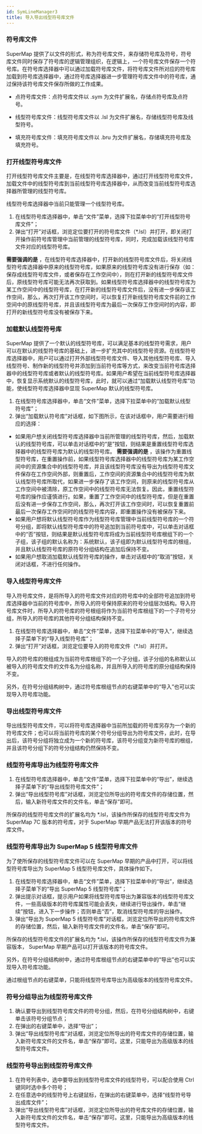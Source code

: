 ```yaml
---
id: SymLineManager3
title: 导入导出线型符号库文件
---
```

### 符号库文件

SuperMap
提供了以文件的形式，称为符号库文件，来存储符号库及符号，符号库文件同时保存了符号库的逻辑管理组织，在逻辑上，一个符号库文件保存一个符号库。在符号库选择器中可以通过加载符号库文件，将符号库文件所对应的符号库加载到符号库选择器中，通过符号库选择器进一步管理符号库文件中的符号库，通过保持该符号库文件保存所做的工作成果。

* 点符号库文件：点符号库文件以 .sym 为文件扩展名，存储点符号库及点符号。

* 线型符号库文件：线型符号库文件以 .lsl 为文件扩展名，存储线型符号库及线型符号。

* 填充符号库文件：填充符号库文件以 .bru 为文件扩展名，存储填充符号库及填充符号。

### 打开线型符号库文件

打开线型符号库文件主要是，在线型符号库选择器中，通过打开线型符号库文件，加载文件中的线型符号库到当前线型符号库选择器中，从而改变当前线型符号库选择器所管理的线型符号库。

线型符号库选择器中当前只能管理一个线型符号库。

1. 在线型符号库选择器中，单击“文件”菜单，选择下拉菜单中的“打开线型符号库文件”； 
2. 弹出“打开”对话框，浏览定位要打开的符号库文件（*.lsl）并打开，即关闭打开操作前符号库管理中当前管理的线型符号库，同时，完成加载该线型符号库文件对应的线型符号库。

**需要强调的是**
，在线型符号库选择器中，打开新的线型符号库文件后，将关闭线型符号库选择器中原来的线型符号库，如果原来的线型符号库没有进行保存（如：保存成线型符号库文件，或者保存在工作空间中），则在打开新的线型符号库文件后，原线型符号库可能无法再次获取到。如果线型符号库选择器中的线型符号库为某工作空间中的线型符号库，在打开新的线型符号库文件后，没有进一步保存该工作空间，那么，再次打开该工作空间时，可以恢复打开新线型符号库文件前的工作空间中的原线型符号库，并且该线型符号库为最后一次保存工作空间时的内容，即打开的新线型符号库没有被保存下来。

### 加载默认线型符号库

SuperMap
提供了一个默认的线型符号库，可以满足基本的线型符号需求，用户可以在默认的线型符号库的基础上，进一步扩充其中的线型符号资源。在线型符号库选择器中，用户可以通过打开外部线型符号库文件、导入其他线型符号库、导入线型符号、制作新的线型符号并添加到当前符号库等方式，来改变当前符号库选择器中的线型符号库或者默认的线型符号库。如果用户希望在当前线型符号库选择器中，恢复显示系统默认的线型符号库，此时，就可以通过“加载默认线型符号库”功能，使线型符号库选择器中显现
SuperMap 默认的线型符号库。

1. 在线型符号库选择器中，单击“文件”菜单，选择下拉菜单中的“加载默认线型符号库”； 
2. 弹出“加载默认符号库”对话框，如下图所示，在该对话框中，用户需要进行相应的选择： 
* 如果用户想关闭线型符号库选择器中当前所管理的线型符号库，然后，加载默认的线型符号库，可以单击对话框中的“是”按钮，则结果是重置线型符号库选择器中的线型符号库为默认的线型符号库。 **需要强调的是** ，该操作为重置线型符号库，在重置操作前，如果线型符号库选择器中的线型符号库为某工作空间中的资源集合中的线型符号库，并且该线型符号库没有导出为线型符号库文件保存在工作空间外部，则重置后，工作空间的资源集合中的线型符号库为默认线型符号库所取代，如果进一步保存了该工作空间，则原来的线型符号库从工作空间中被清除，原工作空间中的线型符号库无法恢复。因此，重置线型符号库的操作应谨慎进行。如果，重置了工作空间中的线型符号库，但是在重置后没有进一步保存工作空间，那么，再次打开该工作空间时，可以恢复重置前最后一次保存工作空间时的线型符号库内容，即重置操作没有被保存下来。
* 如果用户想将默认线型符号库作为线型符号库管理中当前线型符号库的一个符号分组，即将默认线型符号库中的符号追加到当前符号库中，可以单击对话框中的“否”按钮，则结果是默认线型符号库将成为当前线型符号库根组下的一个子组，该子组的默认名称为：系统默认，该子组即为默认线型符号库的根组，并且默认线型符号库的原符号分组结构在追加后保持不变。
* 如果用户想取消加载默认线型符号库的操作，单击对话框中的“取消”按钮，关闭对话框，不进行任何操作。

### 导入线型符号库文件

导入符号库文件，是将所导入的符号库文件对应的符号库中的全部符号追加到符号库选择器中当前的符号库中，所导入的符号保持原来的符号分组层次结构。导入符号库文件时，所导入的符号库的符号根组将作为当前符号库根组下的一个子符号分组，所导入的符号库的其他符号分组结构保持不变。

1. 在线型符号库选择器中，单击“文件”菜单，选择下拉菜单中的“导入”，继续选择子菜单下的“导入线型符号库”； 
2. 弹出“打开”对话框，浏览定位要导入的符号库文件（*.lsl）并打开。 

导入的符号库的根组成为当前符号库根组下的一个子分组，该子分组的名称默认以被导入的符号库文件的文件名为分组名称，并且所导入的符号库的原分组结构保持不变。

另外，在符号分组结构树中，通过符号库根组节点的右键菜单中的“导入”也可以实现导入符号库功能。

### 导出线型符号库文件

导出线型符号库文件，可以将符号库选择器中当前所加载的符号库另存为一个新的符号库文件；也可以将当前符号库的某个符号分组导出为符号库文件，此时，在导出后，该符号分组将独立成为一个新的符号库，该符号分组变为新符号库的根组，并且该符号分组下的符号分组结构仍然保持不变。

### 线型符号库导出为线型符号库文件

1. 在线型符号库选择器中，单击“文件”菜单，选择下拉菜单中的“导出”，继续选择子菜单下的“导出线型符号库文件”； 
2. 弹出“导出线型符号库”对话框，浏览定位所导出的符号库文件的存储位置，然后，输入新符号库文件的文件名，单击“保存”即可。 

所保存的线型符号库文件的扩展名均为 *.lsl，该操作所保存的线型符号库文件为 SuperMap 7C 版本的符号库，对于 SuperMap
早期产品无法打开该版本的符号库文件。

### 线型符号库导出为 SuperMap 5 线型符号库文件

为了使所保存的线型符号库文件可以在 SuperMap 早期的产品中打开，可以将线型符号库导出为 SuperMap 5 线型符号库文件，具体操作如下。

1. 在线型符号库选择器中，单击“文件”菜单，选择下拉菜单中的“导出”，继续选择子菜单下的“导出 SuperMap 5 线型符号库”； 
2. 弹出提示对话框，提示用户如果将线型符号库导出为兼容版本的线型符号库文件，一些高级版本的符号库属性可能会丢失，继续进行导出操作，单击“继续”按钮，进入下一步操作；否则单击“否”，取消线型符号库的导出操作。 
3. 弹出“导出为 SuperMap 5 线型符号库”对话框，浏览定位所导出的符号库文件的存储位置，然后，输入新符号库文件的文件名，单击“保存”即可。 

所保存的线型符号库文件的扩展名均为 *.lsl，该操作所保存的线型符号库文件为兼容版本， SuperMap 早期产品可以打开该版本的符号库文件。

另外，在符号分组结构树中，通过符号库根组节点的右键菜单中的“导出”也可以实现导入符号库功能。

通过根组节点的右键菜单，只能将线型符号库导出为高级版本的线型符号库文件。

### 符号分组导出为线型符号库文件

1. 确认要导出到线型符号库文件的符号分组，然后，在符号分组结构树中，右键单击该符号分组节点；
2. 在弹出的右键菜单中，选择“导出”；
3. 弹出“导出线型符号库”对话框，浏览定位所导出的符号库文件的存储位置，输入新符号库文件的文件名，单击“保存”即可。这里，只能导出为高级版本的线型符号库文件。

### 线型符号导出到线型符号库文件

1. 在符号列表中，选中要导出到线型符号库文件的线型符号，可以配合使用 Ctrl 键同时选中多个符号；
2. 在任意选中的线型符号上右键鼠标，在弹出的右键菜单中，选择“线型符号导出成库文件”； 
3. 弹出“导出线型符号库”对话框，浏览定位所导出的符号库文件的存储位置，输入新符号库文件的文件名，单击“保存”即可。这里，只能导出为高级版本的线型符号库文件。
